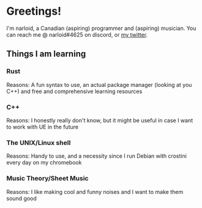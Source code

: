 # Greetings!

I'm narloid, a Canadian (aspiring) programmer and (aspiring) musician. You can reach me @ narloid#4625 on discord, or [my twitter](https://twitter.com/narloid).

## Things I am learning

### Rust
Reasons: A fun syntax to use, an actual package manager (looking at you C++) and free and comprehensive learning resources

### C++
Reasons: I honestly really don't know, but it might be useful in case I want to work with UE in the future

### The UNIX/Linux shell
Reasons: Handy to use, and a necessity since I run Debian with crostini every day on my chromebook

### Music Theory/Sheet Music
Reasons: I like making cool and funny noises and I want to make them sound good

<!---
narloid/narloid is a ✨ special ✨ repository because its `README.md` (this file) appears on your GitHub profile.
You can click the Preview link to take a look at your changes.
--->
